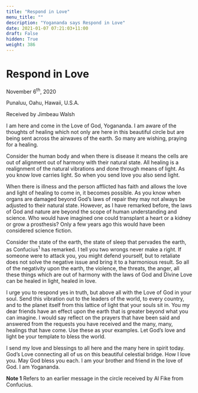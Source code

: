 ```yaml
---
title: "Respond in Love"
menu_title: ""
description: "Yogananda says Respond in Love"
date: 2021-01-07 07:21:03+11:00
draft: False
hidden: True
weight: 386
---
```

# Respond in Love

November 6<sup>th</sup>, 2020

Punaluu, Oahu, Hawaii, U.S.A.

Received by Jimbeau Walsh



I am here and come in the Love of God, Yogananda. I am aware of the thoughts of healing which not only are here in this beautiful circle but are being sent across the airwaves of the earth. So many are wishing, praying for a healing. 

Consider the human body and when there is disease it means the cells are out of alignment out of harmony with their natural state. All healing is a realignment of the natural vibrations and done through means of light. As you know love carries light. So when you send love you also send light. 

When there is illness and the person afflicted has faith and allows the love and light of healing to come in, it becomes possible. As you know when organs are damaged beyond God’s laws of repair they may not always be adjusted to their natural state. However, as I have remarked before, the laws of God and nature are beyond the scope of human understanding and science. Who would have imagined one could transplant a heart or a kidney or grow a prosthesis? Only a few years ago this would have been considered science fiction. 

Consider the state of the earth, the state of sleep that pervades the earth, as Confucius<sup>1</sup> has remarked. I tell you two wrongs never make a right. If someone were to attack you, you might defend yourself, but to retaliate does not solve the negative issue and bring it to a harmonious result. So all of the negativity upon the earth, the violence, the threats, the anger, all these things which are out of harmony with the laws of God and Divine Love can be healed in light, healed in love. 

I urge you to respond yes in truth, but above all with the Love of God in your soul. Send this vibration out to the leaders of the world, to every country, and to the planet itself from this lattice of light that your souls sit in. You my dear friends have an effect upon the earth that is greater beyond what you can imagine. I would say reflect on the prayers that have been said and answered from the requests you have received and the many, many, healings that have come. Use these as your examples. Let God’s love and light be your template to bless the world. 

I send my love and blessings to all here and the many here in spirit today. God’s Love connecting all of us on this beautiful celestial bridge. How I love you. May God bless you each. I am your brother and friend in the love of God. I am Yogananda. 


**Note 1** Refers to an earlier message in the circle received by Al Fike from Confucius.